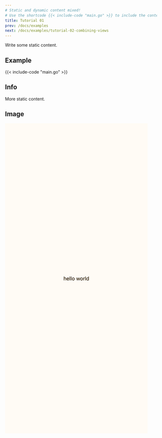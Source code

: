 ```yaml
---
# Static and dynamic content mixed!
# Use the shortcode {{< include-code "main.go" >}} to include the content of the file as a go-code block.
title: Tutorial 01
prev: /docs/examples
next: /docs/examples/tutorial-02-combining-views
---
```


Write some static content.

## Example
{{< include-code "main.go" >}}

## Info
More static content.

## Image
![](screenshot-01.png)
